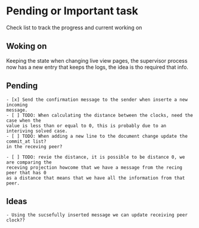 # Pending or Important task

Check list to track the progress and current working on

## Woking on

Keeping the state when changing live view pages, the supervisor process now has a new entry
that keeps the logs, the idea is tho required that info.

## Pending

    - [x] Send the confirmation message to the sender when inserte a new incoming
    message.
    - [ ] TODO: When calculating the distance between the clocks, need the case when the
    value is less than or equal to 0, this is probably due to an interiving solved case. 
    - [ ] TODO: When adding a new line to the document change update the commit_at list?
    in the receving peer?

    - [ ] TODO: revie the distance, it is possible to be distance 0, we are comparing the 
    receving projection howcome that we have a message from the recing peer that has 0 
    as a distance that means that we have all the information from that peer.

## Ideas

    - Using the sucsefully inserted message we can update receiving peer clock??

